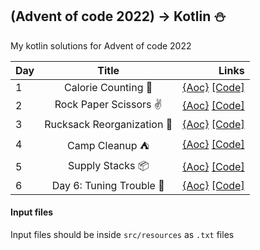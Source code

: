 ## (Advent of code 2022) -> Kotlin ⛄

My kotlin solutions for Advent of code 2022

| Day |           Title            |                                                                                                                      Links |
|-----|:--------------------------:|---------------------------------------------------------------------------------------------------------------------------:|
| 1   |    Calorie Counting 🍪     | [{Aoc}](https://adventofcode.com/2022/day/1)  [[Code]](https://github.com/Gers2017/aoc-2022-kotlin/blob/main/src/Day01.kt) |
| 2   |   Rock Paper Scissors ✌️   | [{Aoc}](https://adventofcode.com/2022/day/2)  [[Code]](https://github.com/Gers2017/aoc-2022-kotlin/blob/main/src/Day02.kt) |
| 3   | Rucksack Reorganization 🎒 | [{Aoc}](https://adventofcode.com/2022/day/3)  [[Code]](https://github.com/Gers2017/aoc-2022-kotlin/blob/main/src/Day03.kt) |
| 4   |       Camp Cleanup ⛺       | [{Aoc}](https://adventofcode.com/2022/day/4)  [[Code]](https://github.com/Gers2017/aoc-2022-kotlin/blob/main/src/Day04.kt) |
| 5   |      Supply Stacks 📦      | [{Aoc}](https://adventofcode.com/2022/day/5)  [[Code]](https://github.com/Gers2017/aoc-2022-kotlin/blob/main/src/Day05.kt) |
| 6   |  Day 6: Tuning Trouble 📜  | [{Aoc}](https://adventofcode.com/2022/day/6)  [[Code]](https://github.com/Gers2017/aoc-2022-kotlin/blob/main/src/Day06.kt) |

#### Input files

Input files should be inside `src/resources` as `.txt` files